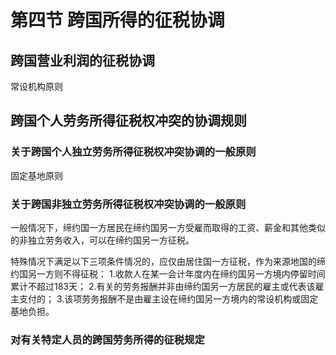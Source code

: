 # 第四节 跨国所得的征税协调

## 跨国营业利润的征税协调

常设机构原则

## 跨国个人劳务所得征税权冲突的协调规则

### 关于跨国个人独立劳务所得征税权冲突协调的一般原则

固定基地原则

### 关于跨国非独立劳务所得征税权冲突协调的一般原则

一般情况下，缔约国一方居民在缔约国另一方受雇而取得的工资、薪金和其他类似的非独立劳务收入，可以在缔约国另一方征税。

特殊情况下满足以下三项条件情况的，应仅由居住国一方征税，作为来源地国的缔约国另一方则不得征税：
1.收款人在某一会计年度内在缔约国另一方境内停留时间累计不超过183天；
2.有关的劳务报酬并非由缔约国另一方居民的雇主或代表该雇主支付的；
3.该项劳务报酬不是由雇主设在缔约国另一方境内的常设机构或固定基地负担。

### 对有关特定人员的跨国劳务所得的征税规定
